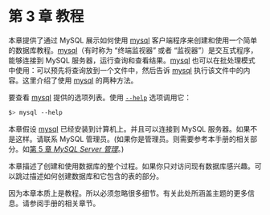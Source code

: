 # 第 3 章 教程

本章提供了通过 MySQL 展示如何使用 [mysql](/mysql.html) 客户端程序来创建和使用一个简单的数据库教程。[mysql](/mysql.html)（有时称为 “终端监视器” 或者 “监视器”）是交互式程序，能够连接到 MySQL 服务器，运行查询和查看结果。[mysql](/mysql.html) 也可以在批处理模式中使用：可以预先将查询放到一个文件中，然后告诉 [mysql](/mysql.html) 执行该文件中的内容。这里介绍了使用 [mysql](/mysql.html) 的两种方法。

要查看 [mysql](/mysql.html) 提供的选项列表。使用 [`--help`](/mysql-command-options.html#option_mysql_help) 选项调用它：

```bash
$> mysql --help
```

本章假设 [mysql](/mysql.html) 已经安装到计算机上。并且可以连接到 MySQL 服务器。如果不是这样。请联系 MySQL 管理员。(如果你是管理员。则需要参考本手册的相关部分。如[第 5 章 *MySQL Server 管理*](/server-administration.html)。)

本章描述了创建和使用数据库的整个过程。如果你只对访问现有数据库感兴趣。可以跳过描述如何创建数据库和它包含的表的部分。

因为本章本质上是教程。所以必须忽略很多细节。有关此处所涵盖主题的更多信息。请参阅手册的相关章节。
